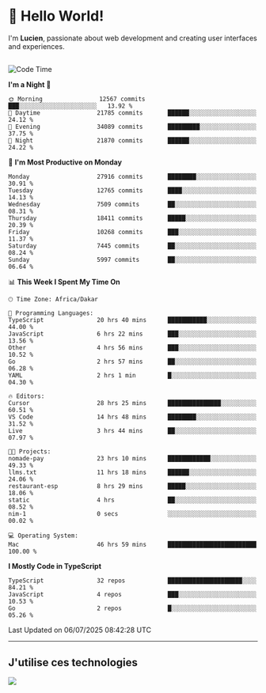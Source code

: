 # 👋 Hello World!

I'm **Lucien**, passionate about web development and creating user interfaces and experiences.

##

<!--START_SECTION:waka-->
![Code Time](http://img.shields.io/badge/Code%20Time-3%2C323%20hrs%2016%20mins-blue)

**I'm a Night 🦉** 

```text
🌞 Morning                12567 commits       ███░░░░░░░░░░░░░░░░░░░░░░   13.92 % 
🌆 Daytime                21785 commits       ██████░░░░░░░░░░░░░░░░░░░   24.12 % 
🌃 Evening                34089 commits       █████████░░░░░░░░░░░░░░░░   37.75 % 
🌙 Night                  21870 commits       ██████░░░░░░░░░░░░░░░░░░░   24.22 % 
```
📅 **I'm Most Productive on Monday** 

```text
Monday                   27916 commits       ████████░░░░░░░░░░░░░░░░░   30.91 % 
Tuesday                  12765 commits       ████░░░░░░░░░░░░░░░░░░░░░   14.13 % 
Wednesday                7509 commits        ██░░░░░░░░░░░░░░░░░░░░░░░   08.31 % 
Thursday                 18411 commits       █████░░░░░░░░░░░░░░░░░░░░   20.39 % 
Friday                   10268 commits       ███░░░░░░░░░░░░░░░░░░░░░░   11.37 % 
Saturday                 7445 commits        ██░░░░░░░░░░░░░░░░░░░░░░░   08.24 % 
Sunday                   5997 commits        ██░░░░░░░░░░░░░░░░░░░░░░░   06.64 % 
```


📊 **This Week I Spent My Time On** 

```text
🕑︎ Time Zone: Africa/Dakar

💬 Programming Languages: 
TypeScript               20 hrs 40 mins      ███████████░░░░░░░░░░░░░░   44.00 % 
JavaScript               6 hrs 22 mins       ███░░░░░░░░░░░░░░░░░░░░░░   13.56 % 
Other                    4 hrs 56 mins       ███░░░░░░░░░░░░░░░░░░░░░░   10.52 % 
Go                       2 hrs 57 mins       ██░░░░░░░░░░░░░░░░░░░░░░░   06.28 % 
YAML                     2 hrs 1 min         █░░░░░░░░░░░░░░░░░░░░░░░░   04.30 % 

🔥 Editors: 
Cursor                   28 hrs 25 mins      ███████████████░░░░░░░░░░   60.51 % 
VS Code                  14 hrs 48 mins      ████████░░░░░░░░░░░░░░░░░   31.52 % 
Live                     3 hrs 44 mins       ██░░░░░░░░░░░░░░░░░░░░░░░   07.97 % 

🐱‍💻 Projects: 
nomade-pay               23 hrs 10 mins      ████████████░░░░░░░░░░░░░   49.33 % 
llms.txt                 11 hrs 18 mins      ██████░░░░░░░░░░░░░░░░░░░   24.06 % 
restaurant-esp           8 hrs 29 mins       █████░░░░░░░░░░░░░░░░░░░░   18.06 % 
static                   4 hrs               ██░░░░░░░░░░░░░░░░░░░░░░░   08.52 % 
nim-1                    0 secs              ░░░░░░░░░░░░░░░░░░░░░░░░░   00.02 % 

💻 Operating System: 
Mac                      46 hrs 59 mins      █████████████████████████   100.00 % 
```

**I Mostly Code in TypeScript** 

```text
TypeScript               32 repos            █████████████████████░░░░   84.21 % 
JavaScript               4 repos             ███░░░░░░░░░░░░░░░░░░░░░░   10.53 % 
Go                       2 repos             █░░░░░░░░░░░░░░░░░░░░░░░░   05.26 % 
```




 Last Updated on 06/07/2025 08:42:28 UTC
<!--END_SECTION:waka-->
---

## J'utilise ces technologies

<p align="left">
  <a href="https://skillicons.dev">
    <img src="https://skillicons.dev/icons?i=ts,js,go,ruby,css,scss,tailwind,react,vite,nextjs,docker,figma,ableton" />
  </a>
</p>

